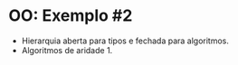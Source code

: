 # OO: Exemplo #2

- Hierarquia aberta para tipos e fechada para algoritmos.
- Algoritmos de aridade 1.
